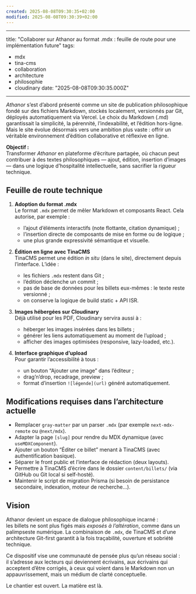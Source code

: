 ```yaml
---
created: 2025-08-08T09:30:35+02:00
modified: 2025-08-08T09:30:39+02:00
---
```


---
title: "Collaborer sur Athanor au format .mdx : feuille de route pour une implémentation future"
tags:
  - mdx
  - tina-cms
  - collaboration
  - architecture
  - philosophie
  - cloudinary
date: "2025-08-08T09:30:35.000Z"
---

*Athanor* s’est d’abord présenté comme un site de publication philosophique fondé sur des fichiers Markdown, stockés localement, versionnés par Git, déployés automatiquement via Vercel. Le choix du Markdown (.md) garantissait la simplicité, la pérennité, l’indexabilité, et l’édition hors-ligne. Mais le site évolue désormais vers une ambition plus vaste : offrir un véritable environnement d’édition collaborative et réflexive en ligne.

**Objectif :**  
Transformer *Athanor* en plateforme d’écriture partagée, où chacun peut contribuer à des textes philosophiques — ajout, édition, insertion d’images — dans une logique d’hospitalité intellectuelle, sans sacrifier la rigueur technique.

## Feuille de route technique

1. **Adoption du format .mdx**  
   Le format `.mdx` permet de mêler Markdown et composants React. Cela autorise, par exemple :
   - l’ajout d’éléments interactifs (note flottante, citation dynamique) ;
   - l’insertion directe de composants de mise en forme ou de logique ;
   - une plus grande expressivité sémantique et visuelle.

2. **Édition en ligne avec TinaCMS**  
   TinaCMS permet une édition *in situ* (dans le site), directement depuis l’interface. L’idée :
   - les fichiers `.mdx` restent dans Git ;
   - l’édition déclenche un commit ;
   - pas de base de données pour les billets eux-mêmes : le texte reste versionné ;
   - on conserve la logique de build static + API ISR.

3. **Images hébergées sur Cloudinary**  
   Déjà utilisé pour les PDF, Cloudinary servira aussi à :
   - héberger les images insérées dans les billets ;
   - générer les liens automatiquement au moment de l’upload ;
   - afficher des images optimisées (responsive, lazy-loaded, etc.).

4. **Interface graphique d’upload**  
   Pour garantir l’accessibilité à tous :
   - un bouton “Ajouter une image” dans l’éditeur ;
   - drag’n’drop, recadrage, preview ;
   - format d’insertion `![légende](url)` généré automatiquement.

## Modifications requises dans l’architecture actuelle

- Remplacer `gray-matter` par un parser `.mdx` (par exemple `next-mdx-remote` ou `@next/mdx`).
- Adapter la page `[slug]` pour rendre du MDX dynamique (avec `useMDXComponent`).
- Ajouter un bouton “Éditer ce billet” menant à TinaCMS (avec authentification basique).
- Séparer le front public et l’interface de rédaction (deux layouts).
- Permettre à TinaCMS d’écrire dans le dossier `content/billets/` (via GitHub ou Git local si self-hosté).
- Maintenir le script de migration Prisma (si besoin de persistance secondaire, indexation, moteur de recherche…).

## Vision

Athanor devient un espace de dialogue philosophique incarné :  
les billets ne sont plus figés mais *exposés à l’altération*, comme dans un palimpseste numérique. La combinaison de `.mdx`, de TinaCMS et d’une architecture Git-first garantit à la fois traçabilité, ouverture et sobriété technique.

Ce dispositif vise une communauté de pensée plus qu’un réseau social :  
il s’adresse aux lecteurs qui deviennent écrivains, aux écrivains qui acceptent d’être corrigés, à ceux qui voient dans le Markdown non un appauvrissement, mais un médium de clarté conceptuelle.

Le chantier est ouvert. La matière est là.
